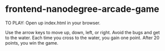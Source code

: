 frontend-nanodegree-arcade-game
===============================

TO PLAY:
Open up index.html in your browser.

Use the arrow keys to move up, down, left, or right. Avoid the bugs and get to the water.
Each time you cross to the water, you gain one point. After 20 points, you win the game.